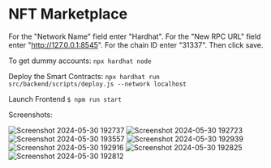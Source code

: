 # NFT Marketplace

For the "Network Name" field enter "Hardhat". For the "New RPC URL" field enter "http://127.0.0.1:8545". For the chain ID enter "31337". Then click save.

To get dummy accounts: `npx hardhat node`

Deploy the Smart Contracts:
`npx hardhat run src/backend/scripts/deploy.js --network localhost`

Launch Frontend
`$ npm run start`

Screenshots:

![Screenshot 2024-05-30 192737](https://github.com/itstanisha04/nft-market/assets/76450567/92d1d7a1-67ed-43fd-bbb4-5fc81335bf88)
![Screenshot 2024-05-30 192723](https://github.com/itstanisha04/nft-market/assets/76450567/6ceb38e9-082a-4d38-91b0-aa6caad53e21)
![Screenshot 2024-05-30 193557](https://github.com/itstanisha04/nft-market/assets/76450567/9a21b4d0-1d06-4402-be59-56ad1678bbd2)
![Screenshot 2024-05-30 192939](https://github.com/itstanisha04/nft-market/assets/76450567/e41e3e00-0c48-4a2e-90a9-6aa1d77331bd)
![Screenshot 2024-05-30 192916](https://github.com/itstanisha04/nft-market/assets/76450567/96fe8ebc-eb30-4bcd-8851-e2ce2e44b573)
![Screenshot 2024-05-30 192825](https://github.com/itstanisha04/nft-market/assets/76450567/2bcea633-4af6-4f8e-83fd-450edd39623c)
![Screenshot 2024-05-30 192812](https://github.com/itstanisha04/nft-market/assets/76450567/ed7b9f1f-383b-4de2-b1fe-329f8865b49d)
